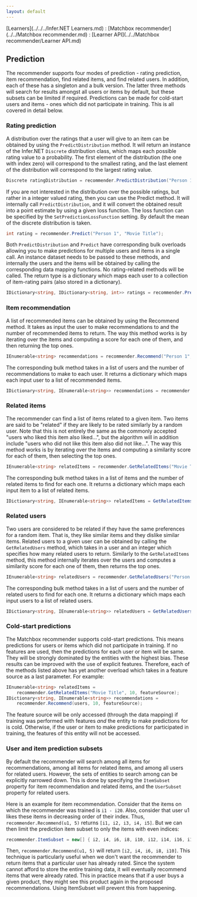 ```yaml
---
layout: default
---
```

[Learners](../../../Infer.NET Learners.md) : [Matchbox recommender](../../Matchbox recommender.md) : [Learner API](../../Matchbox recommender/Learner API.md)

## Prediction

The recommender supports four modes of prediction - rating prediction, item recommendation, find related items, and find related users. In addition, each of these has a singleton and a bulk version. The latter three methods will search for results amongst all users or items by default, but these subsets can be limited if required. Predictions can be made for cold-start users and items - ones which did not participate in training. This is all covered in detail below.

### Rating prediction

A distribution over the ratings that a user will give to an item can be obtained by using the `PredictDistribution` method. It will return an instance of the Infer.NET  `Discrete` distribution class, which maps each possible rating value to a probability. The first element of the distribution (the one with index zero) will correspond to the smallest rating, and the last element of the distribution will correspond to the largest rating value.
```csharp
Discrete ratingDistribution = recommender.PredictDistribution("Person 1", "Movie Title");
```
If you are not interested in the distribution over the possible ratings, but rather in a integer valued rating, then you can use the Predict method. It will internally call `PredictDistribution`, and it will convert the obtained result into a point estimate by using a given loss function. The loss function can be specified by the `SetPredictionLossFunction` setting. By default the mean of the discrete distribution is taken.
```csharp
int rating = recommender.Predict("Person 1", "Movie Title");
```
Both `PredictDistribution` and `Predict` have corresponding bulk overloads allowing you to make predictions for multiple users and items in a single call. An instance dataset needs to be passed to these methods, and internally the users and the items will be obtained by calling the corresponding data mapping functions. No rating-related methods will be called. The return type is a dictionary which maps each user to a collection of item-rating pairs (also stored in a dictionary).
```csharp
IDictionary<string, IDictionary<string, int>> ratings = recommender.Predict(instances);
```
### Item recommendation

A list of recommended items can be obtained by using the Recommend method. It takes as input the user to make recommendations to and the number of recommended items to return. The way this method works is by iterating over the items and computing a score for each one of them, and then returning the top ones. 
```csharp
IEnumerable<string> recommendations = recommender.Recommend("Person 1", 10);
```
The corresponding bulk method takes in a list of users and the number of recommendations to make to each user. It returns a dictionary which maps each input user to a list of recommended items.
```csharp
IDictionary<string, IEnumerable<string>> recommendations = recommender.Recommend(users, 10);
```
### Related items

The recommender can find a list of items related to a given item. Two items are said to be "related" if they are likely to be rated similarly by a random user. Note that this is not entirely the same as the commonly accepted "users who liked this item also liked…", but the algorithm will in addition include "users who did not like this item also did not like…". The way this method works is by iterating over the items and computing a similarity score for each of them, then selecting the top ones.
```csharp
IEnumerable<string> relatedItems = recommender.GetRelatedItems("Movie Title", 10);
```
The corresponding bulk method takes in a list of items and the number of related items to find for each one. It returns a dictionary which maps each input item to a list of related items.
```csharp
IDictionary<string, IEnumerable<string>> relatedItems = GetRelatedItems(items, 10);
```
### Related users

Two users are considered to be related if they have the same preferences for a random item. That is, they like similar items and they dislike similar items. Related users to a given user can be obtained by calling the `GetRelatedUsers` method, which takes in a user and an integer which specifies how many related users to return. Similarly to the `GetRelatedItems` method, this method internally iterates over the users and computes a similarity score for each one of them, then returns the top ones.
```csharp
IEnumerable<string> relatedUsers = recommender.GetRelatedUsers("Person 1", 10); 
```
The corresponding bulk method takes in a list of users and the number of related users to find for each one. It returns a dictionary which maps each input users to a list of related users.
```csharp
IDictionary<string, IEnumerable<string>> relatedUsers = GetRelatedUsers(users, 10);
```
### Cold-start predictions

The Matchbox recommender supports cold-start predictions. This means predictions for users or items which did not participate in training. If no features are used, then the predictions for each user or item will be same. They will be strongly dominated by the entities with the highest bias. These results can be improved with the use of explicit features. Therefore, each of the methods listed above has yet another overload which takes in a feature source as a last parameter. For example:
```csharp
IEnumerable<string> relatedItems =   
    recommender.GetRelatedItems("Movie Title", 10, featureSource);  
IDictionary<string, IEnumerable<string>> recommendations =   
    recommender.Recommend(users, 10, featureSource); 
```
The feature source will be only accessed (through the data mapping) if training was performed with features _and_ the entity to make predictions for is cold. Otherwise, if the user or item to make predictions for participated in training, the features of this entity will not be accessed.

### User and item prediction subsets

By default the recommender will search among all items for recommendations, among all items for related items, and among all users for related users. However, the sets of entities to search among can be explicitly narrowed down. This is done by specifying the `ItemSubset` property for item recommendation and related items, and the `UserSubset` property for related users.

Here is an example for item recommendation. Consider that the items on which the recommender was trained is `i1 - i20`. Also, consider that user u1 likes these items in decreasing order of their index. Thus, `recommender.Recommend(u1, 5)` returns `[i1, i2, i3, i4, i5]`. But we can then limit the prediction item subset to only the items with even indices:
```csharp
recommender.ItemSubset = new[] { i2, i4, i6, i8, i10, i12, i14, i16, i18, i20 };
```
Then, `recommender.Recommend(u1, 5)` will return `[i2, i4, i6, i8, i10]`. This technique is particularly useful when we don't want the recommender to return items that a particular user has already rated. Since the system cannot afford to store the entire training data, it will eventually recommend items that were already rated. This in practice means that if a user buys a given product, they might see this product again in the proposed recommendations. Using ItemSubset will prevent this from happening.
